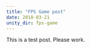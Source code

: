 ```yaml
---
title: "FPS Game post"
date: 2018-03-21
unity_dir: fps-game
---
```


This is a test post. Please work.
